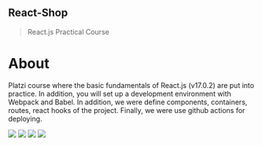 ## React-Shop

> React.js Practical Course

# About 

Platzi course where the basic fundamentals of React.js (v17.0.2) are put into practice. In addition, you will set up a development environment with Webpack and Babel. In addition, we were define components, containers, routes, react hooks of the project. Finally, we were use github actions for deploying.


![](https://img.shields.io/badge/React-20232A?style=for-the-badge&logo=react&logoColor=61DAFB) ![](https://img.shields.io/badge/Webpack-8DD6F9?style=for-the-badge&logo=Webpack&logoColor=white) ![](https://img.shields.io/badge/Babel-F9DC3E?style=for-the-badge&logo=babel&logoColor=white) ![](https://img.shields.io/badge/GitHub%20Pages-222222?style=for-the-badge&logo=GitHub%20Pages&logoColor=white)